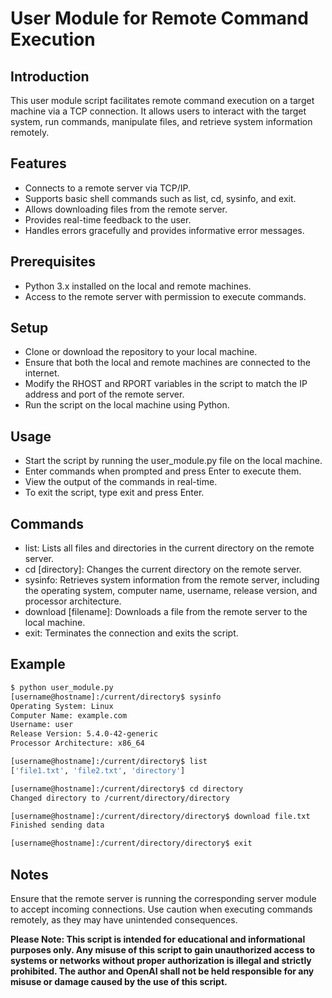 # User Module for Remote Command Execution
## Introduction
This user module script facilitates remote command execution on a target machine via a TCP connection. It allows users to interact with the target system, run commands, manipulate files, and retrieve system information remotely.

## Features
- Connects to a remote server via TCP/IP.
- Supports basic shell commands such as list, cd, sysinfo, and exit.
- Allows downloading files from the remote server.
- Provides real-time feedback to the user.
- Handles errors gracefully and provides informative error messages.

## Prerequisites
- Python 3.x installed on the local and remote machines.
- Access to the remote server with permission to execute commands.

## Setup
- Clone or download the repository to your local machine.
- Ensure that both the local and remote machines are connected to the internet.
- Modify the RHOST and RPORT variables in the script to match the IP address and port of the remote server.
- Run the script on the local machine using Python.

## Usage
- Start the script by running the user_module.py file on the local machine.
- Enter commands when prompted and press Enter to execute them.
- View the output of the commands in real-time.
- To exit the script, type exit and press Enter.

## Commands
- list: Lists all files and directories in the current directory on the remote server.
- cd [directory]: Changes the current directory on the remote server.
- sysinfo: Retrieves system information from the remote server, including the operating system, computer name, username, release version, and processor architecture.
- download [filename]: Downloads a file from the remote server to the local machine.
- exit: Terminates the connection and exits the script.
## Example
```bash
$ python user_module.py
[username@hostname]:/current/directory$ sysinfo
Operating System: Linux
Computer Name: example.com
Username: user
Release Version: 5.4.0-42-generic
Processor Architecture: x86_64

[username@hostname]:/current/directory$ list
['file1.txt', 'file2.txt', 'directory']

[username@hostname]:/current/directory$ cd directory
Changed directory to /current/directory/directory

[username@hostname]:/current/directory/directory$ download file.txt
Finished sending data

[username@hostname]:/current/directory/directory$ exit
```
## Notes
Ensure that the remote server is running the corresponding server module to accept incoming connections.
Use caution when executing commands remotely, as they may have unintended consequences.

**Please Note: This script is intended for educational and informational purposes only. Any misuse of this script to gain unauthorized access to systems or networks without proper authorization is illegal and strictly prohibited. The author and OpenAI shall not be held responsible for any misuse or damage caused by the use of this script.**